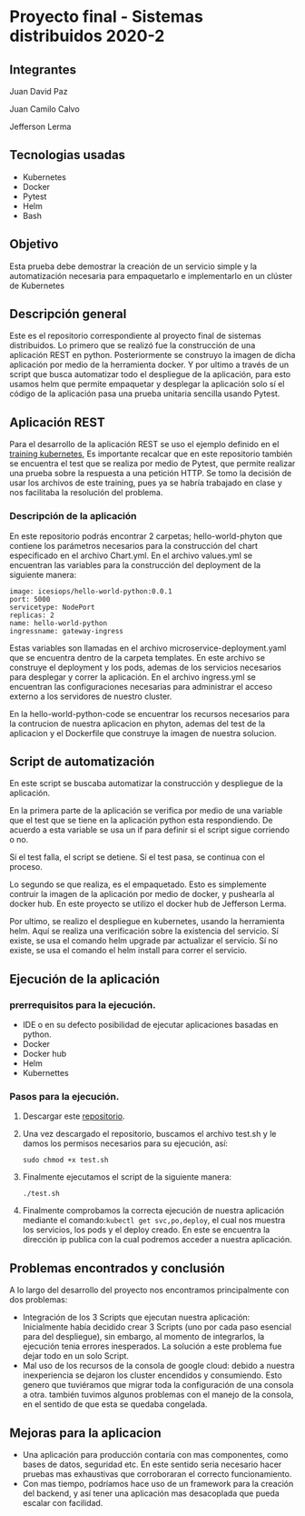 # Proyecto final - Sistemas distribuidos 2020-2

## Integrantes

Juan David Paz 

Juan Camilo Calvo

Jefferson Lerma


## Tecnologias usadas 

 - Kubernetes
 - Docker
 - Pytest
 - Helm
 - Bash

## Objetivo 

Esta prueba debe demostrar la creación de un servicio simple y la automatización necesaria para empaquetarlo e implementarlo en un clúster de Kubernetes


## Descripción general 

Este es el repositorio correspondiente al proyecto final de sistemas distribuidos. Lo primero que se realizó fue la construcción de una aplicación REST en python. Posteriormente se construyo la imagen de dicha aplicación por medio de la herramienta docker. Y por ultimo a través de un script que busca automatizar todo el despliegue de la aplicación, para esto usamos helm que permite empaquetar y desplegar la aplicación solo sí el código de la aplicación pasa una prueba unitaria sencilla usando Pytest. 


## Aplicación REST

Para el desarrollo de la aplicación REST se uso el ejemplo definido en el [training kubernetes](https://github.com/icesi-ops/training_kubernetes/tree/master/04_helm), Es importante recalcar que en este repositorio también se encuentra el test que se realiza por medio de Pytest, que permite realizar una prueba sobre la respuesta a una petición HTTP. Se tomo la decisión de usar los archivos de este training, pues ya se habría trabajado en clase y nos facilitaba la resolución del problema. 

### Descripción de la aplicación 
En este repositorio podrás encontrar 2 carpetas; hello-world-phyton que contiene los parámetros necesarios para la construcción del chart especificado en el archivo Chart.yml.  En el archivo values.yml se encuentran las variables para la construcción del deployment de la siguiente manera:
 
    image: icesiops/hello-world-python:0.0.1
    port: 5000
    servicetype: NodePort
    replicas: 2
    name: hello-world-python
    ingressname: gateway-ingress

Estas variables son llamadas en el archivo microservice-deployment.yaml que se encuentra dentro de la carpeta templates. En este archivo se construye el deployment y los pods, ademas de los servicios necesarios para desplegar y correr la aplicación. En el archivo ingress.yml se encuentran las configuraciones necesarias para administrar el acceso externo a los servidores de nuestro cluster.

En la hello-world-python-code se encuentrar los recursos necesarios para la contrucion de nuestra aplicacion en phyton, ademas del test de la aplicacion y el Dockerfile que construye la imagen de nuestra solucion.

## Script de automatización

En este script se buscaba automatizar la construcción y despliegue de la aplicación.

En la primera parte de la aplicación se verifica por medio de una variable que el test que se tiene en la aplicación python esta respondiendo. De acuerdo a esta variable se usa un if para definir si el script sigue corriendo o no.

Sí el test falla, el script se detiene. Sí el test pasa, se continua con el proceso.

Lo segundo se que realiza, es el empaquetado. Esto es simplemente contruir la imagen de la aplicación por medio de docker, y pushearla al docker hub. En este proyecto se utilizo el docker hub de Jefferson Lerma. 

Por ultimo, se realizo el despliegue en kubernetes, usando la herramienta helm. Aquí se realiza una verificación sobre la existencia del servicio. Sí existe, se usa el comando helm upgrade par actualizar el servicio. Sí no existe, se usa el comando el helm install para correr el servicio. 

## Ejecución de la aplicación

### prerrequisitos para la ejecución.


 - IDE o en su defecto posibilidad de ejecutar aplicaciones basadas en python.
 - Docker
 - Docker hub
 - Helm
 - Kubernettes


### Pasos para la ejecución.
 
 
 1. Descargar este [repositorio](https://github.com/JuanDoradoP/DS-Proyecto-final.git).
 2. Una vez descargado el repositorio, buscamos el archivo test.sh y le damos los permisos necesarios para su ejecución, así:
 
    `sudo chmod +x test.sh`
 
 3. Finalmente ejecutamos el script de la siguiente manera:
 
    `./test.sh`
 
 4. Finalmente comprobamos la correcta ejecución de nuestra aplicación mediante el comando:`kubectl get svc,po,deploy`, el cual nos muestra los servicios, los pods y el deploy creado. En este se encuentra la dirección ip publica con la cual podremos acceder a nuestra aplicación.
 
 

## Problemas encontrados y conclusión

A lo largo del desarrollo del proyecto nos encontramos principalmente con dos problemas:
 - Integración de los 3 Scripts que ejecutan nuestra aplicación: Inicialmente había decidido crear 3 Scripts (uno por cada paso esencial para del despliegue), sin embargo, al momento de integrarlos, la ejecución tenia errores inesperados. La solución a este problema fue dejar todo en un solo Script.
 - Mal uso de los recursos de la consola de google cloud: debido a nuestra inexperiencia se dejaron los cluster encendidos y consumiendo. Esto genero que tuviéramos que migrar toda la configuración de una consola a otra. también tuvimos algunos problemas con el manejo de la consola, en el sentido de que esta se quedaba congelada.
## Mejoras para la aplicacion
 - Una aplicación para producción contaría con mas componentes, como bases de datos, seguridad etc. En este sentido seria necesario hacer pruebas mas exhaustivas que corroboraran el correcto funcionamiento.
 - Con mas tiempo, podríamos hace uso de un framework para la creación del backend, y así tener una aplicación mas desacoplada que pueda escalar con facilidad.
 
